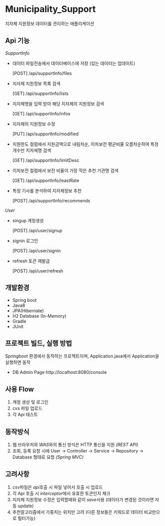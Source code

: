 # Municipality_Support

지자체 지원정보 데이터를 관리하는 애플리케이션

## Api 기능

*SupportInfo*
- 데이터 파일전송에서 데이터베이스에 저장 (있는 데이터는 업데이트)

    [POST] /api/supportInfo/files

- 지자체 지원정보 목록 검색

    [GET] /api/supportInfo/lists

-  지자체명을 입력 받아 해당 지차체의 지원정보 검색
 
    [GET] /api/supportInfo/infos
  
 - 지자체의 지원정보 수정
    
    [PUT] /api/supportInfo/modified
  
 - 지원한도 컬럼에서 지원금액으로 내림차순, 이차보전 평균비율 오름차순하여 특정 개수만 지자체명 검색
  
    [GET] /api/supportInfo/limitDesc
  
 - 이차보전 컬럼에서 보전 비율이 가장 작은 추천 기관명 검색

    [GET] /api/supportInfo/leastRate
  
 -  특정 기사를 분석하여 지자체정보 추천    
  
    [POST] /api/supportInfo/recommends
 
 *User*
- singup 계정생성      
  
  [POST] /api/user/signup
  
- signin 로그인
 
  [POST] /api/user/signin
  
- refresh 토큰 재발급
 
  [POST] /api/user/refresh

## 개발환경
- Spring boot
- Java8
- JPA(Hibernate)
- H2 Database (In-Memory)
- Gradle
- JUnit

## 프로젝트 빌드, 실행 방법

Springboot 환경에서 동작하는 프로젝트이며, Application.java에서 Application을 실행하면 동작

- DB Admin Page
http://localhost:8080/console

## 사용 Flow
1. 계정 생성 및 로그인  
2. cvs 파일 업로드 
3. 각 Api 테스트

## 동작방식
1. 웹 브라우저와 *WAS*와의 통신 방식은 HTTP 통신을 지원 *(REST API)*
2. 조회, 등록 요청 시에 User -> Controller -> Service -> Repository -> Database 형태로 요청 *(Spring MVC)*

## 고려사항
1. *csv*파일은 *api*호출 시 파일 넣어서 호출 시 업로드 
2. 각 Api 호출 시 *interceptor*에서 유효한 토큰인지 체크
3. 지자체 지원정보 수정은 입력할때와 같이 *save*사용 (데이터가 변경된 것이라면 자동 update)
4. 추천알고리즘에서 가중치는 위치만 고려 (다른 정보들은 키워드로 데이터 비교만으로 필터가능)